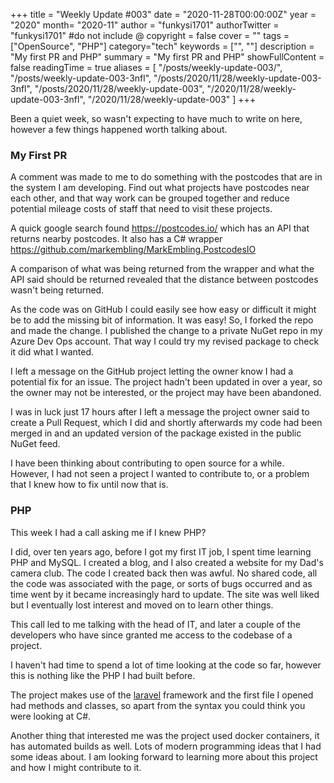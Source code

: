 +++
title = "Weekly Update #003"
date = "2020-11-28T00:00:00Z"
year = "2020"
month= "2020-11"
author = "funkysi1701"
authorTwitter = "funkysi1701" #do not include @
copyright = false
cover = ""
tags = ["OpenSource", "PHP"]
category="tech"
keywords = ["", ""]
description = "My first PR and PHP"
summary = "My first PR and PHP"
showFullContent = false
readingTime = true
aliases = [
    "/posts/weekly-update-003/",
    "/posts/weekly-update-003-3nfl",
    "/posts/2020/11/28/weekly-update-003-3nfl",
    "/posts/2020/11/28/weekly-update-003",
    "/2020/11/28/weekly-update-003-3nfl",
    "/2020/11/28/weekly-update-003"
]
+++

Been a quiet week, so wasn't expecting to have much to write on here, however a few things happened worth talking about.

### My First PR

A comment was made to me to do something with the postcodes that are in the system I am developing. Find out what projects have postcodes near each other, and that way work can be grouped together and reduce potential mileage costs of staff that need to visit these projects.

A quick google search found https://postcodes.io/ which has an API that returns nearby postcodes. It also has a C# wrapper https://github.com/markembling/MarkEmbling.PostcodesIO

A comparison of what was being returned from the wrapper and what the API said should be returned revealed that the distance between postcodes wasn't being returned.

As the code was on GitHub I could easily see how easy or difficult it might be to add the missing bit of information. It was easy! So, I forked the repo and made the change. I published the change to a private NuGet repo in my Azure Dev Ops account. That way I could try my revised package to check it did what I wanted. 

I left a message on the GitHub project letting the owner know I had a potential fix for an issue. The project hadn't been updated in over a year, so the owner may not be interested, or the project may have been abandoned. 

I was in luck just 17 hours after I left a message the project owner said to create a Pull Request, which I did and shortly afterwards my code had been merged in and an updated version of the package existed in the public NuGet feed. 

I have been thinking about contributing to open source for a while. However, I had not seen a project I wanted to contribute to, or a problem that I knew how to fix until now that is.

### PHP

This week I had a call asking me if I knew PHP? 

I did, over ten years ago, before I got my first IT job, I spent time learning PHP and MySQL. I created a blog, and I also created a website for my Dad's camera club. The code I created back then was awful. No shared code, all the code was associated with the page, or sorts of bugs occurred and as time went by it became increasingly hard to update. The site was well liked but I eventually lost interest and moved on to learn other things.

This call led to me talking with the head of IT, and later a couple of the developers who have since granted me access to the codebase of a project.

I haven't had time to spend a lot of time looking at the code so far, however this is nothing like the PHP I had built before.

The project makes use of the [laravel](https://laravel.com/) framework and the first file I opened had methods and classes, so apart from the syntax you could think you were looking at C#. 

Another thing that interested me was the project used docker containers, it has automated builds as well. Lots of modern programming ideas that I had some ideas about. I am looking forward to learning more about this project and how I might contribute to it.